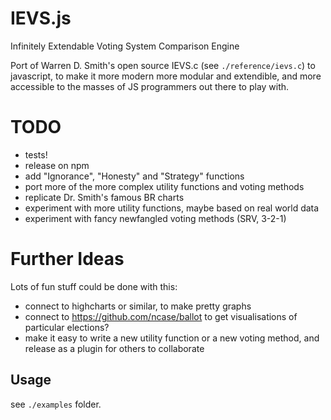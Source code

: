 # IEVS.js

Infinitely Extendable Voting System Comparison Engine

Port of Warren D. Smith's open source IEVS.c (see `./reference/ievs.c`) to javascript, to make it more modern more modular and extendible, and more accessible to the masses of JS programmers out there to play with.

# TODO

- tests!
- release on npm
- add "Ignorance", "Honesty" and "Strategy" functions
- port more of the more complex utility functions and voting methods
- replicate Dr. Smith's famous BR charts
- experiment with more utility functions, maybe based on real world data
- experiment with fancy newfangled voting methods (SRV, 3-2-1)


# Further Ideas

Lots of fun stuff could be done with this:

- connect to highcharts or similar, to make pretty graphs
- connect to https://github.com/ncase/ballot to get visualisations of particular elections?
- make it easy to write a new utility function or a new voting method, and release as a plugin for others to collaborate



## Usage

see `./examples` folder.
